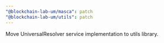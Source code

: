 ```yaml
---
"@blockchain-lab-um/masca": patch
"@blockchain-lab-um/utils": patch
---
```


Move UniversalResolver service implementation to utils library.
